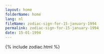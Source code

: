 ```yaml
---
layout: home
folderName: home
lang: nl
fileName: zodiac-sign-for-15-january-1994
permalink: zodiac-sign-for-15-january-1994
date: 15-01-1994
---
```

{% include zodiac.html %}
